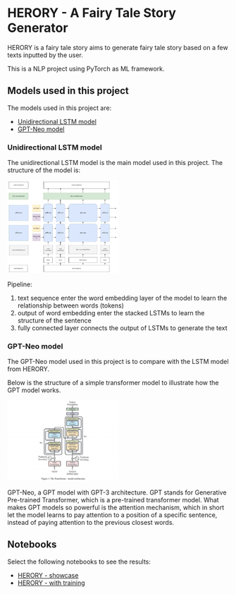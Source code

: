 # HERORY - A Fairy Tale Story Generator

HERORY is a fairy tale story aims to generate fairy tale story based on a few texts inputted by the user.

This is a NLP project using PyTorch as ML framework.

## Models used in this project

The models used in this project are:
- [Unidirectional LSTM model](#model1)
- [GPT-Neo model](#model2)

<a id='model1'></a>
### Unidirectional LSTM model

The unidirectional LSTM model is the main model used in this project. The structure of the model is:

<img src='./images/lstm_structure.jpg' width='50%'/>

Pipeline:
1. text sequence enter the word embedding layer of the model to learn the relationship between words (tokens)
2. output of word embedding enter the stacked LSTMs to learn the structure of the sentence
3. fully connected layer connects the output of LSTMs to generate the text

<a id='model2'></a>
### GPT-Neo model

The GPT-Neo model used in this project is to compare with the LSTM model from HERORY.

Below is the structure of a simple transformer model to illustrate how the GPT model works.

<img src='./images/transformer.jpg' width='50%'/>

GPT-Neo, a GPT model with GPT-3 architecture. GPT stands for Generative Pre-trained Transformer, which is a pre-trained transformer model. What makes GPT models so powerful is the attention mechanism, which in short let the model learns to pay attention to a position of a specific sentence, instead of paying attention to the previous closest words.

## Notebooks

Select the following notebooks to see the results:

- [HERORY - showcase](./showcase.ipynb)
- [HERORY - with training](./main.ipynb)